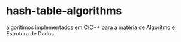 # hash-table-algorithms
algoritimos implementados em C/C++ para a matéria de Algoritmo e Estrutura de Dados.
